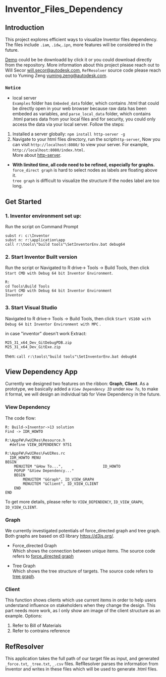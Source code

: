 
# Inventor_Files_Dependency
## Introduction
This project explores efficient ways to visualize Inventor files dependency. The files include `.iam`, `.idw`,`.ipn`, more features will be considered in the future.   

[Demo](https://myshare.autodesk.com/:v:/g/personal/yuqin_shen_autodesk_com/Eeg9nQzeLBpLtbB3u0SmzuEBXbAJvv02vg2kZC5f5DKp0Q?e=ph6jbS) could be be downloadd by click it or you could download directly from the repository. 
 More information about this project please reach out to Will Secor will.secor@autodesk.com, `RefResolver` source code please reach out to Yuming Zeng yuming.zeng@autodesk.com.  
### `Notice`  
- local server   
`Examples` folder has `Embeded_data` folder, which contains .html that could be directly open in your web browser because raw data has been embeded as variables, and `parse_local_data` folder, which contains .html parses data from your local files and for security, you could only access the data via your local server. Follow the steps:    
1. Installed a server globally: `npm install http-server -g`   
2. Navigate to your html files directory, run the script`http-server`, Now you can visit `http://localhost:8080/` to view your server.
 For example, `http://localhost:8080/index.html`.    
 More about [http-server](https://www.npmjs.com/package/http-server).     
    
- **With limited time, all code need to be refined, especially for graphs.**    
`force_direct graph` is hard to select nodes as labels are floating above it.      
`tree graph` is difficult to visualize the structure if the nodes label are too long.      

## Get Started
### 1. Inventor environment set up:
Run the script on Command Prompt
```
subst r: c:\Inventor
subst n: r:\application\app
call r:\tools\"build tools"\SetInventorEnv.bat debug64
```
### 2. Start Inventor Built version 
Run the script or  Navigated to  R drive-> Tools -> Build Tools, then click ` Start CMD with Debug 64 bit Inventor Environment `.
```
R:
cd Tools\Build Tools
Start CMD with Debug 64 bit Inventor Environment 
Inventor
```
### 3. Start Visual Studio
Navigated to  R drive-> Tools -> Build Tools, then click ` Start VS160 with Debug 64 bit Inventor Environment with MPC ` .  

in case "inventor" doesn't work
Extract: 
```
M25_31_x64_Dev_GitDebugPDB.zip
M25_31_x64_Dev_GitExe.zip
```
then:
`call r:\tools\"build tools"\SetInventorEnv.bat debug64`
## View Dependency App
Currently we designed two features on the ribbon: **Graph**, **Client**. As a prototype, we basically added a *`View Dependency ID`* under *`How To`*, to make it formal, we will 
design an individual tab for View Dependency in the future.
### View Dependency
The code flow:
```
R: Build->Inventor->13 solution 
Find -> IDR_HOWTO

R:\AppFW\FwUIRes\Resource.h
  #define VIEW_DEPENDENCY 9751

R:\AppFW\FwUIRes\FwUIRes.rc
  IDR_HOWTO MENU
BEGIN
    MENUITEM "&How To...",                  ID_HOWTO
	POPUP "&View Dependency..."
	BEGIN
		MENUITEM "&Graph", ID_VIEW_GRAPH
		MENUITEM "&Client", ID_VIEW_CLIENT
	END
END
```
To get more details, please refer to `VIEW_DEPENDENCY`, `ID_VIEW_GRAPH`, `ID_VIEW_CLIENT`.
### Graph   
We currently investigated potentials of force_directed graph and tree graph. Both graphs are based on d3 library https://d3js.org/.
- Force_directed Graph   
Which shows the connection between unique items. The source code refers to [force_directed graph](https://bl.ocks.org/mbostock/4062045/5916d145c8c048a6e3086915a6be464467391c62)   

- Tree Graph     
Which shows the tree structure of targets. The source code refers to [tree graph](http://bl.ocks.org/d3noob/8375092).
### Client   
This function shows clients which use current items in order to help users understand influence on stakeholders when they change the design. This part needs more work, as I only show am image of the client structure as an example. Options:
1. Refer to Bill of Materials   
2. Refer to contrains reference   
## RefResolver
This application takes the full path of our target file as input, and generated `_force.txt`, `_tree.txt`, `_.csv` files. RefResolver parses the information from Inventor and writes in these files which will be used to generate .html files. 



